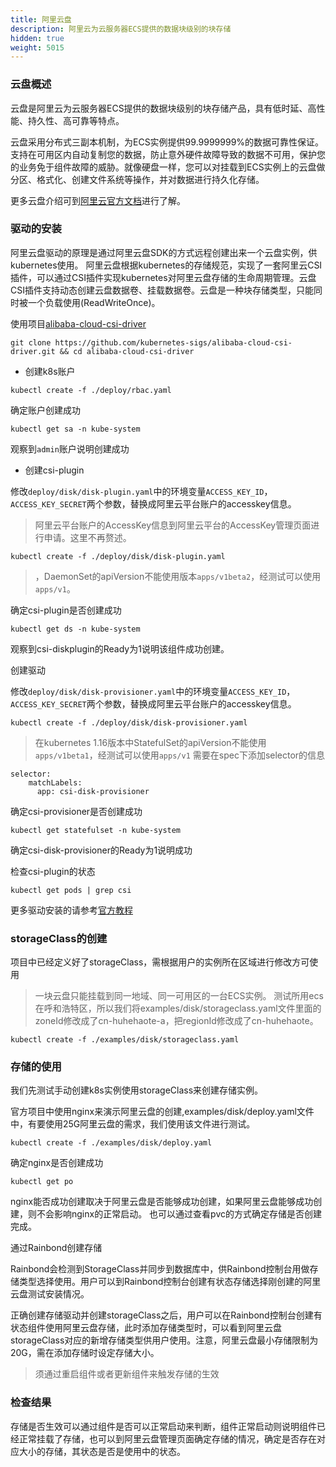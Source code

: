 ```yaml
---
title: 阿里云盘
description: 阿里云为云服务器ECS提供的数据块级别的块存储
hidden: true
weight: 5015
---
```


### 云盘概述

云盘是阿里云为云服务器ECS提供的数据块级别的块存储产品，具有低时延、高性能、持久性、高可靠等特点。

云盘采用分布式三副本机制，为ECS实例提供99.9999999%的数据可靠性保证。支持在可用区内自动复制您的数据，防止意外硬件故障导致的数据不可用，保护您的业务免于组件故障的威胁。就像硬盘一样，您可以对挂载到ECS实例上的云盘做分区、格式化、创建文件系统等操作，并对数据进行持久化存储。

更多云盘介绍可到[阿里云官方文档](https://www.alibabacloud.com/help/zh/doc-detail/25383.htm?spm=a2c63.p38356.b99.223.7f2d3e9cES5ysy)进行了解。


### 驱动的安装

阿里云盘驱动的原理是通过阿里云盘SDK的方式远程创建出来一个云盘实例，供kubernetes使用。
阿里云盘根据kubernetes的存储规范，实现了一套阿里云CSI插件，可以通过CSI插件实现kubernetes对阿里云盘存储的生命周期管理。云盘CSI插件支持动态创建云盘数据卷、挂载数据卷。云盘是一种块存储类型，只能同时被一个负载使用(ReadWriteOnce)。

使用项目[alibaba-cloud-csi-driver](https://github.com/kubernetes-sigs/alibaba-cloud-csi-driver/blob/master/docs/disk.md)
```
git clone https://github.com/kubernetes-sigs/alibaba-cloud-csi-driver.git && cd alibaba-cloud-csi-driver
```

- 创建k8s账户

```
kubectl create -f ./deploy/rbac.yaml
```

确定账户创建成功

```
kubectl get sa -n kube-system

```

观察到`admin`账户说明创建成功

- 创建csi-plugin

修改`deploy/disk/disk-plugin.yaml`中的环境变量`ACCESS_KEY_ID`，`ACCESS_KEY_SECRET`两个参数，替换成阿里云平台账户的accesskey信息。

> 阿里云平台账户的AccessKey信息到阿里云平台的AccessKey管理页面进行申请。这里不再赘述。

```
kubectl create -f ./deploy/disk/disk-plugin.yaml
```

> ，DaemonSet的apiVersion不能使用版本`apps/v1beta2`，经测试可以使用`apps/v1`。

确定csi-plugin是否创建成功

```
kubectl get ds -n kube-system
```
观察到csi-diskplugin的Ready为1说明该组件成功创建。

创建驱动

修改`deploy/disk/disk-provisioner.yaml`中的环境变量`ACCESS_KEY_ID`，`ACCESS_KEY_SECRET`两个参数，替换成阿里云平台账户的accesskey信息。

```
kubectl create -f ./deploy/disk/disk-provisioner.yaml
```

> 在kubernetes 1.16版本中StatefulSet的apiVersion不能使用`apps/v1beta1`，经测试可以使用`apps/v1`
需要在spec下添加selector的信息
```
selector:
    matchLabels:
      app: csi-disk-provisioner
```

确定csi-provisioner是否创建成功

```
kubectl get statefulset -n kube-system
```

确定csi-disk-provisioner的Ready为1说明成功

检查csi-plugin的状态

```
kubectl get pods | grep csi
```

更多驱动安装的请参考[官方教程](https://github.com/kubernetes-sigs/alibaba-cloud-csi-driver/blob/master/docs/disk.md)

### storageClass的创建

项目中已经定义好了storageClass，需根据用户的实例所在区域进行修改方可使用
> 一块云盘只能挂载到同一地域、同一可用区的一台ECS实例。
> 测试所用ecs在呼和浩特区，所以我们将examples/disk/storageclass.yaml文件里面的zoneId修改成了cn-huhehaote-a，把regionId修改成了cn-huhehaote。

```
kubectl create -f ./examples/disk/storageclass.yaml
```

### 存储的使用

我们先测试手动创建k8s实例使用storageClass来创建存储实例。

官方项目中使用nginx来演示阿里云盘的创建,examples/disk/deploy.yaml文件中，有要使用25G阿里云盘的需求，我们使用该文件进行测试。

```
kubectl create -f ./examples/disk/deploy.yaml
```

确定nginx是否创建成功

```
kubectl get po
```

nginx能否成功创建取决于阿里云盘是否能够成功创建，如果阿里云盘能够成功创建，则不会影响nginx的正常启动。
也可以通过查看pvc的方式确定存储是否创建完成。

通过Rainbond创建存储

Rainbond会检测到StorageClass并同步到数据库中，供Rainbond控制台用做存储类型选择使用。用户可以到Rainbond控制台创建有状态存储选择刚创建的阿里云盘测试安装情况。

正确创建存储驱动并创建storageClass之后，用户可以在Rainbond控制台创建有状态组件使用阿里云盘存储，此时添加存储类型时，可以看到阿里云盘storageClass对应的新增存储类型供用户使用。注意，阿里云盘最小存储限制为20G，需在添加存储时设定存储大小。

> 须通过重启组件或者更新组件来触发存储的生效

### 检查结果

存储是否生效可以通过组件是否可以正常启动来判断，组件正常启动则说明组件已经正常挂载了存储，也可以到阿里云盘管理页面确定存储的情况，确定是否存在对应大小的存储，其状态是否是使用中的状态。
